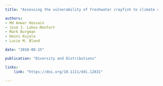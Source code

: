 ```yaml
---
title: "Assessing the vulnerability of freshwater crayfish to climate change"

authors:
- Md Anwar Hossain
- José J. Lahoz-Monfort
- Mark Burgman
- Heini Kujala
- Lucie M. Bland

date: "2018-08-15"

publication: "Diversity and Distributions"

links:
    link: "https://doi.org/10.1111/ddi.12831"

---
```


